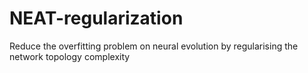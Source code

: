 # NEAT-regularization
Reduce the overfitting problem on neural evolution by regularising the network topology complexity
